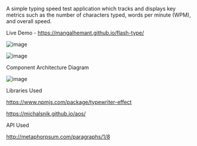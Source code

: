A simple typing speed test application which tracks and displays key metrics such as the number of characters typed, words per minute (WPM), and overall speed.

Live Demo - https://mangalhemant.github.io/flash-type/

![image](https://github.com/user-attachments/assets/c79854ca-ca4e-46bc-a5bd-0242b0843bb1)

![image](https://github.com/user-attachments/assets/3fc01cc8-f449-4160-a0c9-32cbb712cd02)

Component Architecture Diagram

![image](https://github.com/user-attachments/assets/f91096a5-418e-480b-b67a-05d760469565)

Libraries Used

https://www.npmjs.com/package/typewriter-effect

https://michalsnik.github.io/aos/

API Used

http://metaphorpsum.com/paragraphs/1/8
